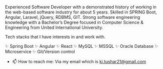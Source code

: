 Experienced Software Developer with a demonstrated history of working in the web-based software industry for about 5 years. Skilled in SPRING Boot, Angular, Laravel, jQuery,
RDBMS, GIT. Strong software engineering knowledge with a Bachelor’s Degree focused in Computer Science & Engineering from United International University.


Tech stacks that I have interests in and work with. 

✨ Spring Boot 
✨ Angular 
✨ React 
✨ MySQL 
✨ MSSQL 
✨ Oracle Database 
✨ Microservice 
✨ Git/Version control 



- 📫 How to reach me: Via my email which is ki.tushar21@gmail.com

<!---
kamrulislamtushar/kamrulislamtushar is a ✨ special ✨ repository because its `README.md` (this file) appears on your GitHub profile.
You can click the Preview link to take a look at your changes.
--->
